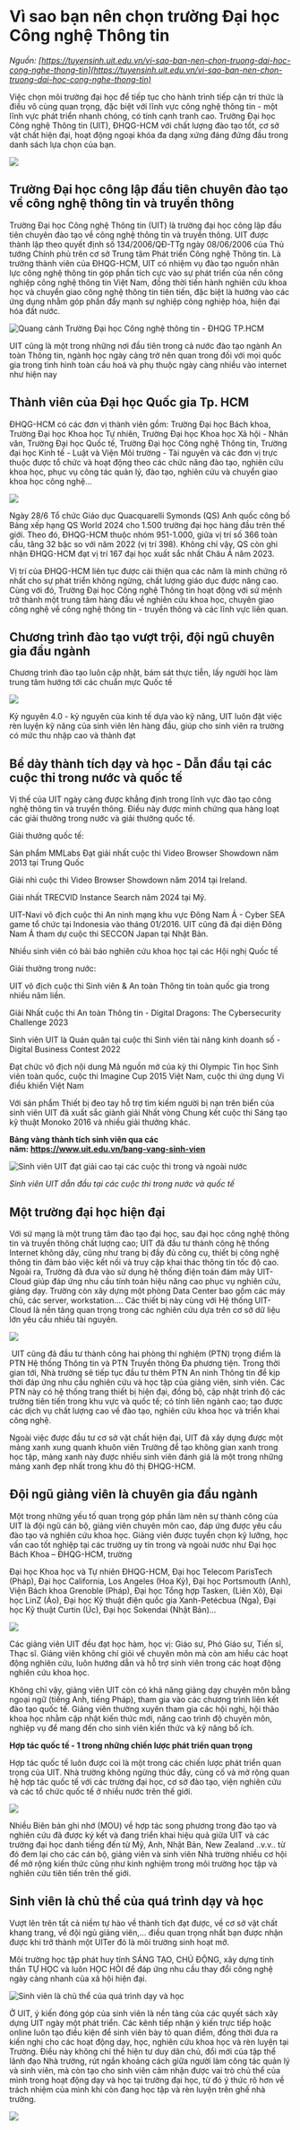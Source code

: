 # Vì sao bạn nên chọn trường Đại học Công nghệ Thông tin

_Nguồn: [https://tuyensinh.uit.edu.vn/vi-sao-ban-nen-chon-truong-dai-hoc-cong-nghe-thong-tin](https://tuyensinh.uit.edu.vn/vi-sao-ban-nen-chon-truong-dai-hoc-cong-nghe-thong-tin)_

Việc chọn môi trường đại học để tiếp tục cho hành trình tiếp cận tri thức là điều vô cùng quan trọng, đặc biệt với lĩnh vực công nghệ thông tin - một lĩnh vực phát triển nhanh chóng, có tính cạnh tranh cao. Trường Đại học Công nghệ Thông tin (UIT), ĐHQG-HCM với chất lượng đào tạo tốt, cơ sở vật chất hiện đại, hoạt động ngoại khóa đa dạng xứng đáng đứng đầu trong danh sách lựa chọn của bạn.

![](https://tuyensinh.uit.edu.vn/sites/default/files/uploads/images/201903/ngoi_truong_dai_hoc_dang_mo_uoc-01.png)

## **Trường Đại học công lập đầu tiên chuyên đào tạo về công nghệ thông tin và truyền thông**

Trường Đại học Công nghệ Thông tin (UIT) là trường đại học công lập đầu tiên chuyên đào tạo về công nghệ thông tin và truyền thông. UIT được thành lập theo quyết định số 134/2006/QĐ-TTg ngày 08/06/2006 của Thủ tướng Chính phủ trên cơ sở Trung tâm Phát triển Công nghệ Thông tin. Là trường thành viên của ĐHQG-HCM, UIT có nhiệm vụ đào tạo nguồn nhân lực công nghệ thông tin góp phần tích cực vào sự phát triển của nền công nghiệp công nghệ thông tin Việt Nam, đồng thời tiến hành nghiên cứu khoa học và chuyển giao công nghệ thông tin tiên tiến, đặc biệt là hướng vào các ứng dụng nhằm góp phần đẩy mạnh sự nghiệp công nghiệp hóa, hiện đại hóa đất nước.

![Quang cảnh Trường Đại học Công nghệ thông tin - ĐHQG TP.HCM](https://tuyensinh.uit.edu.vn/sites/default/files/uploads/images/202312/pdh02948.jpg)

UIT cũng là một trong những nơi đầu tiên trong cả nước đào tạo ngành An toàn Thông tin, ngành học ngày cảng trở nên quan trong đối với mọi quốc gia trong tình hình toàn cầu hoá và phụ thuộc ngày càng nhiều vào internet như hiện nay

## **Thành viên của Đại học Quốc gia Tp. HCM**

ĐHQG-HCM có các đơn vị thành viên gồm: Trường Đại học Bách khoa, Trường Đại học Khoa học Tự nhiên, Trường Đại học Khoa học Xã hội - Nhân văn, Trường Đại học Quốc tế, Trường Đại học Công nghệ Thông tin, Trường đại học Kinh tế - Luật và Viện Môi trường - Tài nguyên và các đơn vị trực thuộc được tổ chức và hoạt động theo các chức năng đào tạo, nghiên cứu khoa học, phục vụ công tác quản lý, đào tạo, nghiên cứu và chuyển giao khoa học công nghệ…

![](https://tuyensinh.uit.edu.vn/sites/default/files/uploads/images/201903/ngoi_truong_dai_hoc_dang_mo_uoc-02.png)

Ngày 28/6 Tổ chức Giáo dục Quacquarelli Symonds (QS) Anh quốc công bố Bảng xếp hạng QS World 2024 cho 1.500 trường đại học hàng đầu trên thế giới. Theo đó, ĐHQG-HCM thuộc nhóm 951-1.000, giữa vị trí số 366 toàn cầu, tăng 32 bậc so với năm 2022 (vị trí 398). Không chỉ vậy, QS còn ghi nhận ĐHQG-HCM đạt vị trí 167 đại học xuất sắc nhất Châu Á năm 2023.

Vị trí của ĐHQG-HCM liên tục được cải thiện qua các năm là minh chứng rõ nhất cho sự phát triển không ngừng, chất lượng giáo dục được nâng cao. Cùng với đó, Trường Đại học Công nghệ Thông tin hoạt động với sứ mệnh trở thành một trung tâm hàng đầu về nghiên cứu khoa học, chuyên giao công nghệ về công nghệ thông tin - truyền thông và các lĩnh vực liên quan.

## **Chương trình đào tạo vượt trội, đội ngũ chuyên gia đầu ngành**

Chương trình đào tạo luôn cập nhật, bám sát thực tiễn, lấy người học làm trung tâm hướng tới các chuẩn mực Quốc tế

![](https://tuyensinh.uit.edu.vn/sites/default/files/uploads/images/201903/ngoi_truong_dai_hoc_dang_mo_uoc_4.png)

Kỷ nguyên 4.0 - kỷ nguyên của kinh tế dựa vào kỹ năng, UIT luôn đặt việc rèn luyện kỹ năng của sinh viên lên hàng đầu, giúp cho sinh viên ra trường có mức thu nhập cao và thành đạt

## **Bề dày thành tích dạy và học - Dẫn đầu tại các cuộc thi trong nước và quốc tế**

Vị thế của UIT ngày càng được khẳng định trong lĩnh vực đào tạo công nghệ thông tin và truyền thông. Điều này được minh chứng qua hàng loạt các giải thưởng trong nước và giải thưởng quốc tế.

Giải thưởng quốc tế:

Sản phẩm MMLabs Đạt giải nhất cuộc thi Video Browser Showdown năm 2013 tại Trung Quốc

Giải nhì cuộc thi Video Browser Showdown năm 2014 tại Ireland.

Giải nhất TRECVID Instance Search năm 2024 tại Mỹ.

UIT-Navi vô địch cuộc thi An ninh mạng khu vực Đông Nam Á - Cyber SEA game tổ chức tại Indonesia vào tháng 01/2016. UIT cũng đã đại diện Đông Nam Á tham dự cuộc thi SECCON Japan tại Nhật Bản.

Nhiều sinh viên có bài báo nghiên cứu khoa học tại các Hội nghị Quốc tế

Giải thưởng trong nước:

UIT vô địch cuộc thi Sinh viên & An toàn Thông tin toàn quốc gia trong nhiều năm liền.

Giải Nhất cuộc thi An toàn Thông tin - Digital Dragons: The Cybersecurity Challenge 2023

Sinh viên UIT là Quán quân tại cuộc thi Sinh viên tài năng kinh doanh số - Digital Business Contest 2022

Đạt chức vô địch nội dung Mã nguồn mở của kỳ thi Olympic Tin học Sinh viên toàn quốc, cuộc thi Imagine Cup 2015 Việt Nam, cuộc thi ứng dụng Vi điều khiển Việt Nam

Với sản phẩm Thiết bị đeo tay hỗ trợ tìm kiếm người bị nạn trên biển của sinh viên UIT đã xuất sắc giành giải Nhất vòng Chung kết cuộc thi Sáng tạo kỹ thuật Monoko 2016 và nhiều giải thưởng khác.

**Bảng vàng thành tích sinh viên qua các năm: <https://www.uit.edu.vn/bang-vang-sinh-vien>**

![Sinh viên UIT đạt giải cao tại các cuộc thi trong và ngoài nước](https://tuyensinh.uit.edu.vn/sites/default/files/uploads/images/202312/base64-17008838983361237616240.png)

*Sinh viên UIT dẫn đầu tại các cuộc thi trong nước và quốc tế*

## **Một trường đại học hiện đại**

Với sứ mạng là một trung tâm đào tạo đại học, sau đại học công nghệ thông tin và truyền thông chất lượng cao; UIT đã đầu tư thành công hệ thống Internet không dây, cũng như trang bị đầy đủ công cụ, thiết bị công nghệ thông tin đảm bảo việc kết nối và truy cập khai thác thông tin tốc độ cao. Ngoài ra, Trường đã đưa vào sử dụng hệ thống điện toán đám mây UIT-Cloud giúp đáp ứng nhu cầu tính toán hiệu năng cao phục vụ nghiên cứu, giảng dạy. Trường còn xây dựng một phòng Data Center bao gồm các máy chủ, các server, workstation…. Các thiết bị này cùng với Hệ thống UIT-Cloud là nền tảng quan trọng trong các nghiên cứu dựa trên cơ sở dữ liệu lớn yêu cầu nhiều tài nguyên.

![](https://tuyensinh.uit.edu.vn/sites/default/files/uploads/images/201903/ngoi_truong_dai_hoc_dang_mo_uoc_3.png)

 UIT cũng đã đầu tư thành công hai phòng thí nghiệm (PTN) trọng điểm là PTN Hệ thống Thông tin và PTN Truyền thông Đa phương tiện. Trong thời gian tới, Nhà trường sẽ tiếp tục đầu tư thêm PTN An ninh Thông tin để kịp thời đáp ứng nhu cầu nghiên cứu và học tập của giảng viên, sinh viên. Các PTN này có hệ thống trang thiết bị hiện đại, đồng bộ, cập nhật trình độ các trường tiên tiến trong khu vực và quốc tế; có tính liên ngành cao; tạo được các dịch vụ chất lượng cao về đào tạo, nghiên cứu khoa học và triển khai công nghệ.

Ngoài việc được đầu tư cơ sở vật chất hiện đại, UIT đã xây dựng được một mảng xanh xung quanh khuôn viên Trường để tạo không gian xanh trong học tập, mảng xanh này được nhiều sinh viên đánh giá là một trong những mảng xanh đẹp nhất trong khu đô thị ĐHQG-HCM.

## **Đội ngũ giảng viên là chuyên gia đầu ngành**

Một trong những yếu tố quan trọng góp phần làm nên sự thành công của UIT là đội ngũ cán bộ, giảng viên chuyên môn cao, đáp ứng được yêu cầu đào tạo và nghiên cứu khoa học. Giảng viên được tuyển chọn kỹ lưỡng, học vấn cao tốt nghiệp tại các trường uy tín trong và ngoài nước như Đại học Bách Khoa – ĐHQG-HCM, trường

Đại học Khoa học và Tự nhiên ĐHQG-HCM, Đại học Telecom ParisTech (Pháp), Đại học California, Los Angeles (Hoa Kỳ), Đại học Portsmouth (Anh), Viện Bách khoa Grenoble (Pháp), Đại học Tổng hợp Tasken, (Liên Xô), Đại học LinZ (Áo), Đại học Kỹ thuật điện quốc gia Xanh-Petécbua (Nga), Đại học Kỹ thuật Curtin (Úc), Đại học Sokendai (Nhật Bản)...

![](https://tuyensinh.uit.edu.vn/sites/default/files/uploads/images/201903/ngoi_truong_dai_hoc_dang_mo_uoc-05.png)

Các giảng viên UIT đều đạt học hàm, học vị: Giáo sư, Phó Giáo sư, Tiến sĩ, Thạc sĩ. Giảng viên không chỉ giỏi về chuyên môn mà còn am hiểu các hoạt động nghiên cứu, luôn hướng dẫn và hỗ trợ sinh viên trong các hoạt động nghiên cứu khoa học.

Không chỉ vậy, giảng viên UIT còn có khả năng giảng dạy chuyên môn bằng ngoại ngữ (tiếng Anh, tiếng Pháp), tham gia vào các chương trình liên kết đào tạo quốc tế. Giảng viên thường xuyên tham gia các hội nghị, hội thảo khoa học nhằm cập nhật kiến thức mới, nâng cao trình độ chuyên môn, nghiệp vụ để mang đến cho sinh viên kiến thức và kỹ năng bổ ích.

**Hợp tác quốc tế - 1 trong những chiến lược phát triển quan trọng**

Hợp tác quốc tế luôn được coi là một trong các chiến lược phát triển quan trọng của UIT. Nhà trường không ngừng thúc đẩy, củng cố và mở rộng quan hệ hợp tác quốc tế với các trường đại học, cơ sở đào tạo, viện nghiên cứu và các tổ chức quốc tế ở nhiều nước trên thế giới.

![](https://tuyensinh.uit.edu.vn/sites/default/files/uploads/images/201907/dien_dan_hieu_truong_cac_truong_dai_hoc.jpg)

Nhiều Biên bản ghi nhớ (MOU) về hợp tác song phương trong đào tạo và nghiên cứu đã được ký kết và đang triển khai hiệu quả giữa UIT và các trường đại học danh tiếng đến từ Mỹ, Anh, Nhật Bản, New Zealand ..v.v.. từ đó đem lại cho các cán bộ, giảng viên và sinh viên Nhà trường nhiều cơ hội để mở rộng kiến thức cũng như kinh nghiệm trong môi trường học tập và nghiên cứu tiên tiến trên thế giới.

## **Sinh viên là chủ thể của quá trình dạy và học**

Vượt lên trên tất cả niềm tự hào về thành tích đạt được, về cơ sở vật chất khang trang, về đội ngủ giảng viên,… điều quan trọng nhất bạn được nhận được khi trở thành một UITer đó là môi trường sinh hoạt mở.

Môi trường học tập phát huy tính SÁNG TẠO, CHỦ ĐỘNG, xây dựng tinh thần TỰ HỌC và luôn HỌC HỎI để đáp ứng nhu cầu thay đổi công nghệ ngày càng nhanh của xã hội hiện đại.

![Sinh viên là chủ thể của quá trình dạy và học](https://tuyensinh.uit.edu.vn/sites/default/files/uploads/images/201903/ngoi_truong_dai_hoc_dang_mo_uoc-06_1.png)

Ở UIT, ý kiến đóng góp của sinh viên là nền tảng của các quyết sách xây dựng UIT ngày một phát triển. Các kênh tiếp nhận ý kiến trực tiếp hoặc online luôn tạo điều kiện để sinh viên bày tỏ quan điểm, đồng thời đưa ra kiến nghị cho các hoạt động dạy, học, nghiên cứu khoa học và rèn luyện tại Trường. Điều này không chỉ thể hiện tư duy dân chủ, đổi mới của tập thể lãnh đạo Nhà trường, rút ngắn khoảng cách giữa người làm công tác quản lý và sinh viên, mà còn tạo cho sinh viên cảm nhận được vai trò chủ thể của mình trong hoạt động dạy và học tại trường đại học, từ đó ý thức rõ hơn về trách nhiệm của mình khi còn đang học tập và rèn luyện trên ghế nhà trường.

![](https://tuyensinh.uit.edu.vn/sites/default/files/uploads/images/202101/e224f5c1-1048-4a24-81b9-c15b1d751213.png)